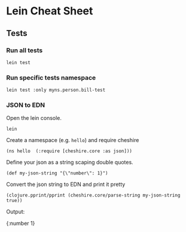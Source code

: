 # Lein Cheat Sheet

## Tests

### Run all tests

    lein test

### Run specific tests namespace

    lein test :only myns.person.bill-test


### JSON to EDN

Open the lein console.

    lein 

Create a namespace (e.g. `hello`) and require cheshire

    (ns hello  (:require [cheshire.core :as json]))

Define your json as a string scaping double quotes.

    (def my-json-string "{\"number\": 1}")

Convert the json string to EDN and print it pretty

    (clojure.pprint/pprint (cheshire.core/parse-string my-json-string true))

Output:

{:number 1}

```